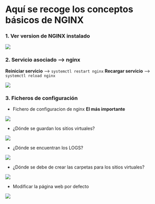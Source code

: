 # Aquí se recoge los conceptos básicos de NGINX

### 1.  Ver version de NGINX instalado

![](https://github.com/jesusromero92/NGINX/blob/main/Fotos/1.png)
      
      
### 2.  Servicio asociado --> nginx

**Reiniciar servicio** --> ```systemctl restart nginx```
**Recargar servicio** --> ```systemctl reload nginx```
     
   ![](https://github.com/jesusromero92/NGINX/blob/main/Fotos/2.png)
    
    
### 3.  Ficheros de configuración
            
   * Fichero de configuracion de nginx **El más importante**
       
   ![](https://github.com/jesusromero92/NGINX/blob/main/Fotos/3.1.png)
   
   * ¿Dónde se guardan los sitios virtuales?
       
   ![](https://github.com/jesusromero92/NGINX/blob/main/Fotos/3.2.png)
   
   * ¿Dónde se encuentran los LOGS?
       
   ![](https://github.com/jesusromero92/NGINX/blob/main/Fotos/3.3.png)
   
   * ¿Dónde se debe de crear las carpetas para los sitios virtuales?
       
   ![](https://github.com/jesusromero92/NGINX/blob/main/Fotos/3.4.png)
   
   * Modificar la página web por defecto
       
   ![](https://github.com/jesusromero92/NGINX/blob/main/Fotos/3.5.png)
